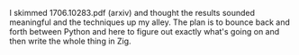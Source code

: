 I skimmed 1706.10283.pdf (arxiv) and thought the results sounded meaningful and
the techniques up my alley. The plan is to bounce back and forth between Python
and here to figure out exactly what's going on and then write the whole thing
in Zig.
